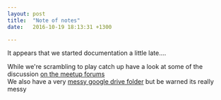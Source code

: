 ```yaml
---
layout: post
title:  "Note of notes"
date:   2016-10-19 18:13:31 +1300

---
```

It appears that we started documentation a little late....

While we're scrambling to play catch up have a look at some of the discussion [on the meetup forums](https://www.meetup.com/makersnz-wgtn/messages/boards/thread/49856617)  
We also have a very [messy google drive folder](https://drive.google.com/drive/folders/0Bwhcg9j8_xowNTNCcG5oVEFyVFU?usp=sharing) but be warned its really messy
